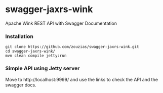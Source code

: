 swagger-jaxrs-wink
==================

Apache Wink REST API with Swagger Documentation


### Installation

```
git clone https://github.com/zouzias/swagger-jaxrs-wink.git
cd swagger-jaxrs-wink/
mvn clean compile jetty:run
```

### Simple API using Jetty server

Move to http://localhost:9999/ and use the links to check the API and the swagger docs.

